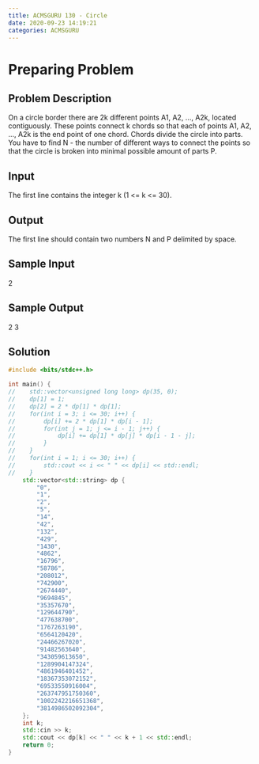 ```yaml
---
title: ACMSGURU 130 - Circle
date: 2020-09-23 14:19:21
categories: ACMSGURU
---
```

# Preparing Problem

<!--more-->

## Problem Description

On a circle border there are 2k different points A1, A2, ..., A2k, located contiguously. These points connect k chords so that each of points A1, A2, ..., A2k is the end point of one chord. Chords divide the circle into parts. You have to find N - the number of different ways to connect the points so that the circle is broken into minimal possible amount of parts P.

## Input

The first line contains the integer k (1 <= k <= 30).

## Output

The first line should contain two numbers N and P delimited by space.

## Sample Input

2

## Sample Output

2 3

## Solution

```cpp
#include <bits/stdc++.h>

int main() {
//    std::vector<unsigned long long> dp(35, 0);
//    dp[1] = 1;
//    dp[2] = 2 * dp[1] * dp[1];
//    for(int i = 3; i <= 30; i++) {
//        dp[i] += 2 * dp[1] * dp[i - 1];
//        for(int j = 1; j <= i - 1; j++) {
//            dp[i] += dp[1] * dp[j] * dp[i - 1 - j];
//        }
//    }
//    for(int i = 1; i <= 30; i++) {
//        std::cout << i << " " << dp[i] << std::endl;
//    }
    std::vector<std::string> dp {
        "0",
        "1",
        "2",
        "5",
        "14",
        "42",
        "132",
        "429",
        "1430",
        "4862",
        "16796",
        "58786",
        "208012",
        "742900",
        "2674440",
        "9694845",
        "35357670",
        "129644790",
        "477638700",
        "1767263190",
        "6564120420",
        "24466267020",
        "91482563640",
        "343059613650",
        "1289904147324",
        "4861946401452",
        "18367353072152",
        "69533550916004",
        "263747951750360",
        "1002242216651368",
        "3814986502092304",
    };
    int k;
    std::cin >> k;
    std::cout << dp[k] << " " << k + 1 << std::endl;
    return 0;
}
```